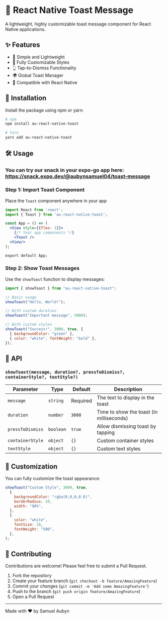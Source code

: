 # 🍞 React Native Toast Message

A lightweight, highly customizable toast message component for React Native applications.

## ✨ Features

- 🚀 Simple and Lightweight
- 🎨 Fully Customizable Styles
- 👆 Tap-to-Dismiss Functionality
- 🌍 Global Toast Manager
- 📱 Compatible with React Native

## 🚀 Installation

Install the package using npm or yarn:

```bash
# npm
npm install au-react-native-toast

```

```bash
# Yarn
yarn add au-react-native-toast

```

## 🛠 Usage

### You can try our snack in your expo-go app here: <https://snack.expo.dev/@aubynsamuel04/toast-message>

### Step 1: Import Toast Component

Place the `Toast` component anywhere in your app

```jsx
import React from 'react';
import { Toast } from 'au-react-native-toast';

const App = () => (
  <View style={{flex: 1}}>
    {/* Your app components */}
    <Toast />
  <View/>
);

export default App;
```

### Step 2: Show Toast Messages

Use the `showToast` function to display messages:

```jsx
import { showToast } from "au-react-native-toast";

// Basic usage
showToast("Hello, World!");

// With custom duration
showToast("Important message", 5000);

// With custom styles
showToast("Success!", 3000, true, {
  { backgroundColor: "green" },
  { color: "white", fontWeight: "bold" },
});
```

## 📝 API

### `showToast(message, duration?, pressToDismiss?, containerStyle?, textStyle?)`

| Parameter        | Type      | Default  | Description                              |
| ---------------- | --------- | -------- | ---------------------------------------- |
| `message`        | `string`  | Required | The text to display in the toast         |
| `duration`       | `number`  | `3000`   | Time to show the toast (in milliseconds) |
| `pressToDismiss` | `boolean` | `true`   | Allow dismissing toast by tapping        |
| `containerStyle` | `object`  | `{}`     | Custom container styles                  |
| `textStyle`      | `object`  | `{}`     | Custom text styles                       |

## 🎨 Customization

You can fully customize the toast appearance:

```jsx
showToast("Custom Style", 3000, true,
  {
    backgroundColor: "rgba(0,0,0,0.8)",
    borderRadius: 10,
    width: "90%",
  },
  {
    color: "white",
    fontSize: 16,
    fontWeight: "500",
  },
);
```

## 🤝 Contributing

Contributions are welcome! Please feel free to submit a Pull Request.

1. Fork the repository
2. Create your feature branch (`git checkout -b feature/AmazingFeature`)
3. Commit your changes (`git commit -m 'Add some AmazingFeature'`)
4. Push to the branch (`git push origin feature/AmazingFeature`)
5. Open a Pull Request

---

Made with ❤️ by Samuel Aubyn
